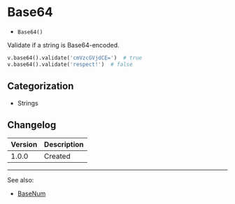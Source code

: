 # Base64

- `Base64()`

Validate if a string is Base64-encoded.

```python
v.base64().validate('cmVzcGVjdCE=')  # true
v.base64().validate('respect!')  # false
```

## Categorization

- Strings

## Changelog

Version | Description
--------|-------------
  1.0.0 | Created

***
See also:

- [BaseNum](BaseNum.md)